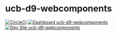 # ucb-d9-webcomponents

[![CircleCI](https://circleci.com/gh/tirazel/ucb-d9-webcomponents.svg?style=shield)](https://circleci.com/gh/tirazel/ucb-d9-webcomponents)
[![Dashboard ucb-d9-webcomponents](https://img.shields.io/badge/dashboard-ucb_d9_webcomponents-yellow.svg)](https://dashboard.pantheon.io/sites/c3d2ad14-613d-46c3-9ebc-0044be8a9f1d#dev/code)
[![Dev Site ucb-d9-webcomponents](https://img.shields.io/badge/site-ucb_d9_webcomponents-blue.svg)](http://dev-ucb-d9-webcomponents.pantheonsite.io/)